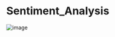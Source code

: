 # Sentiment_Analysis

![image](https://github.com/HarisMahmood8/Sentiment_Analysis/assets/114548524/96c3f53c-82e6-4e2b-9573-becf49f7aeb8)

